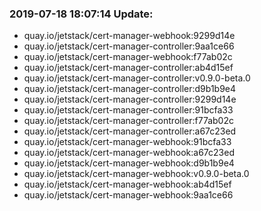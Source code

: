 ### 2019-07-18 18:07:14 Update:

- quay.io/jetstack/cert-manager-webhook:9299d14e
- quay.io/jetstack/cert-manager-controller:9aa1ce66
- quay.io/jetstack/cert-manager-webhook:f77ab02c
- quay.io/jetstack/cert-manager-controller:ab4d15ef
- quay.io/jetstack/cert-manager-controller:v0.9.0-beta.0
- quay.io/jetstack/cert-manager-controller:d9b1b9e4
- quay.io/jetstack/cert-manager-controller:9299d14e
- quay.io/jetstack/cert-manager-controller:91bcfa33
- quay.io/jetstack/cert-manager-controller:f77ab02c
- quay.io/jetstack/cert-manager-controller:a67c23ed
- quay.io/jetstack/cert-manager-webhook:91bcfa33
- quay.io/jetstack/cert-manager-webhook:a67c23ed
- quay.io/jetstack/cert-manager-webhook:d9b1b9e4
- quay.io/jetstack/cert-manager-webhook:v0.9.0-beta.0
- quay.io/jetstack/cert-manager-webhook:ab4d15ef
- quay.io/jetstack/cert-manager-webhook:9aa1ce66

